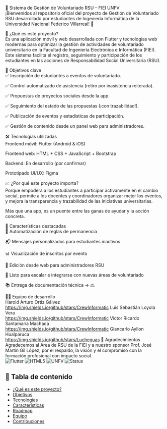 📱 Sistema de Gestión de Voluntariado RSU – FIEI UNFV<br>
¡Bienvenidos al repositorio oficial del proyecto de Gestión de Voluntariado RSU desarrollado por estudiantes de Ingeniería Informática de la Universidad Nacional Federico Villarreal! 🚀

🌟 ¿Qué es este proyecto?<br>
Es una aplicación móvil y web desarrollada con Flutter y tecnologías web modernas para optimizar la gestión de actividades de voluntariado universitario en la Facultad de Ingeniería Electrónica e Informática (FIEI). Este sistema facilita el registro, seguimiento y participación de los estudiantes en las acciones de Responsabilidad Social Universitaria (RSU).

🎯 Objetivos clave<br>
✅ Inscripción de estudiantes a eventos de voluntariado.

✅ Control automatizado de asistencia (retiro por inasistencia reiterada).

✅ Propuestas de proyectos sociales desde la app.

✅ Seguimiento del estado de las propuestas (¡con trazabilidad!).

✅ Publicación de eventos y estadísticas de participación.

✅ Gestión de contenido desde un panel web para administradores.

🛠️ Tecnologías utilizadas<br>
Frontend móvil: Flutter (Android & iOS)

Frontend web: HTML + CSS + JavaScript + Bootstrap

Backend: En desarrollo (por confirmar)

Prototipado UI/UX: Figma

📈 ¿Por qué este proyecto importa?<br>
Porque empodera a los estudiantes a participar activamente en el cambio social, permite a los docentes y coordinadores organizar mejor los eventos, y mejora la transparencia y trazabilidad de las iniciativas universitarias.

Más que una app, es un puente entre las ganas de ayudar y la acción concreta.

🧠 Características destacadas<br>
🔁 Automatización de reglas de permanencia<br>

📬 Mensajes personalizados para estudiantes inactivos<br>

📊 Visualización de inscritos por evento<br>

🔧 Edición desde web para administradores RSU<br>

🌱 Listo para escalar e integrarse con nuevas áreas de voluntariado<br>

📚 Entrega de documentación técnica → 🔜<br>

👨‍💻 Equipo de desarrollo<br>
Harold Arturo Ortiz Gálvez <br>
https://img.shields.io/github/stars/CrewInformatic
Luis Sebastián Loyola Vera<br>
https://img.shields.io/github/stars/CrewInformatic
Victor Ricardo Santamaría Machaca<br>
https://img.shields.io/github/stars/CrewInformatic
Giancarlo Ayllon Hualparuca<br>
https://img.shields.io/github/stars/Lucheguas
🤝 Agradecimientos<br>
Agradecemos al Área de RSU de la FIEI y a nuestro sponsor Prof. José Martin Gil López, por el respaldo, la visión y el compromiso con la formación profesional con impacto social.<br>
![Flutter](https://img.shields.io/badge/Made_with-Flutter-blue?logo=flutter)
![HTML5](https://img.shields.io/badge/Frontend-Web-orange?logo=html5)
![UNFV](https://img.shields.io/badge/University-UNFV-darkgreen)
![Status](https://img.shields.io/badge/Project_Status-In_Development-yellow)
## 📑 Tabla de contenido<br>
- [¿Qué es este proyecto?](#qué-es-este-proyecto)
- [Objetivos](#objetivos-clave)
- [Tecnologías](#tecnologías-utilizadas)
- [Características](#características-destacadas)
- [Roadmap](#roadmap)
- [Equipo](#equipo-de-desarrollo)
- [Contribuciones](#cómo-contribuir)
